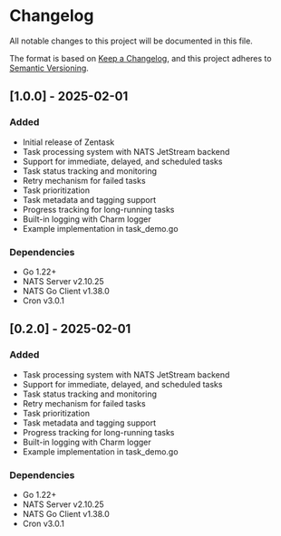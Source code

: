 # Changelog

All notable changes to this project will be documented in this file.

The format is based on [Keep a Changelog](https://keepachangelog.com/en/1.0.0/),
and this project adheres to [Semantic Versioning](https://semver.org/spec/v2.0.0.html).

## [1.0.0] - 2025-02-01

### Added
- Initial release of Zentask
- Task processing system with NATS JetStream backend
- Support for immediate, delayed, and scheduled tasks
- Task status tracking and monitoring
- Retry mechanism for failed tasks
- Task prioritization
- Task metadata and tagging support
- Progress tracking for long-running tasks
- Built-in logging with Charm logger
- Example implementation in task_demo.go

### Dependencies
- Go 1.22+
- NATS Server v2.10.25
- NATS Go Client v1.38.0
- Cron v3.0.1

## [0.2.0] - 2025-02-01

### Added
- Task processing system with NATS JetStream backend
- Support for immediate, delayed, and scheduled tasks
- Task status tracking and monitoring
- Retry mechanism for failed tasks
- Task prioritization
- Task metadata and tagging support
- Progress tracking for long-running tasks
- Built-in logging with Charm logger
- Example implementation in task_demo.go

### Dependencies
- Go 1.22+
- NATS Server v2.10.25
- NATS Go Client v1.38.0
- Cron v3.0.1

